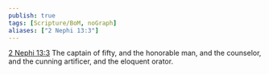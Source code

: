 ```yaml
---
publish: true
tags: [Scripture/BoM, noGraph]
aliases: ["2 Nephi 13:3"]
---
```

[2 Nephi 13:3](https://churchofjesuschrist.org/study/scriptures/bofm/2-ne/13?lang=eng&id=p3#p3) The captain of fifty, and the honorable man, and the counselor, and the cunning artificer, and the eloquent orator.
